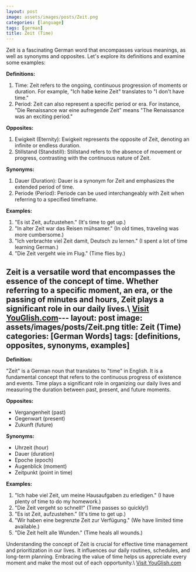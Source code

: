 ```yaml
---
layout: post
image: assets/images/posts/Zeit.png
categories: [language]
tags: [german]
title: Zeit (Time)
---
```


Zeit is a fascinating German word that encompasses various meanings, as well as synonyms and opposites. Let's explore its definitions and examine some examples:

**Definitions:**
1. Time: Zeit refers to the ongoing, continuous progression of moments or duration. For example, "Ich habe keine Zeit" translates to "I don't have time."
2. Period: Zeit can also represent a specific period or era. For instance, "Die Renaissance war eine aufregende Zeit" means "The Renaissance was an exciting period."

**Opposites:**
1. Ewigkeit (Eternity): Ewigkeit represents the opposite of Zeit, denoting an infinite or endless duration.
2. Stillstand (Standstill): Stillstand refers to the absence of movement or progress, contrasting with the continuous nature of Zeit.

**Synonyms:**
1. Dauer (Duration): Dauer is a synonym for Zeit and emphasizes the extended period of time.
2. Periode (Period): Periode can be used interchangeably with Zeit when referring to a specified timeframe.

**Examples:**
1. "Es ist Zeit, aufzustehen." (It's time to get up.)
2. "In alter Zeit war das Reisen mühsamer." (In old times, traveling was more cumbersome.)
3. "Ich verbrachte viel Zeit damit, Deutsch zu lernen." (I spent a lot of time learning German.)
4. "Die Zeit vergeht wie im Flug." (Time flies by.)

Zeit is a versatile word that encompasses the essence of the concept of time. Whether referring to a specific moment, an era, or the passing of minutes and hours, Zeit plays a significant role in our daily lives.\ <a id="yg-widget-0" class="youglish-widget" data-query="Zeit" data-lang="german" data-components="8412" data-auto-start="0" data-bkg-color="theme_light" data-title="How%20to%20pronounce%20Zeit%20in%20German"  rel="nofollow" href="https://youglish.com">Visit YouGlish.com</a><script async src="https://youglish.com/public/emb/widget.js" charset="utf-8"></script>---
layout: post
image: assets/images/posts/Zeit.png
title: Zeit (Time)
categories: [German Words]
tags: [definitions, opposites, synonyms, examples]
---

**Definition:** 

"Zeit" is a German noun that translates to "time" in English. It is a fundamental concept that refers to the continuous progress of existence and events. Time plays a significant role in organizing our daily lives and measuring the duration between past, present, and future moments.

**Opposites:** 

- Vergangenheit (past)
- Gegenwart (present)
- Zukunft (future)

**Synonyms:** 

- Uhrzeit (hour)
- Dauer (duration)
- Epoche (epoch)
- Augenblick (moment)
- Zeitpunkt (point in time)

**Examples:** 

1. "Ich habe viel Zeit, um meine Hausaufgaben zu erledigen." (I have plenty of time to do my homework.)
2. "Die Zeit vergeht so schnell!" (Time passes so quickly!)
3. "Es ist Zeit, aufzustehen." (It's time to get up.)
4. "Wir haben eine begrenzte Zeit zur Verfügung." (We have limited time available.)
5. "Die Zeit heilt alle Wunden." (Time heals all wounds.)

Understanding the concept of Zeit is crucial for effective time management and prioritization in our lives. It influences our daily routines, schedules, and long-term planning. Embracing the value of time helps us appreciate every moment and make the most out of each opportunity.\ <a id="yg-widget-0" class="youglish-widget" data-query="Zeit" data-lang="german" data-components="8412" data-auto-start="0" data-bkg-color="theme_light" data-title="How%20to%20pronounce%20Zeit%20in%20German"  rel="nofollow" href="https://youglish.com">Visit YouGlish.com</a><script async src="https://youglish.com/public/emb/widget.js" charset="utf-8"></script>
